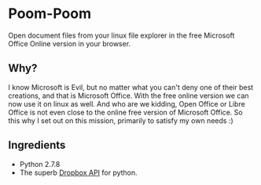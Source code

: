 # Poom-Poom
Open document files from your linux file explorer in the free Microsoft Office Online version in your browser. 

## Why?
I know Microsoft is Evil, but no matter what you can't deny one of their best creations, and that is Microsoft Office. With the free online version we can now use it on linux as well. And who are we kidding, Open Office or Libre Office is not even close to the online free version of Microsoft Office. So this why I set out on this mission, primarily to satisfy my own needs :)

## Ingredients
* Python 2.7.8
* The superb [Dropbox API](https://www.dropbox.com/developers/core/docs/python) for python.
